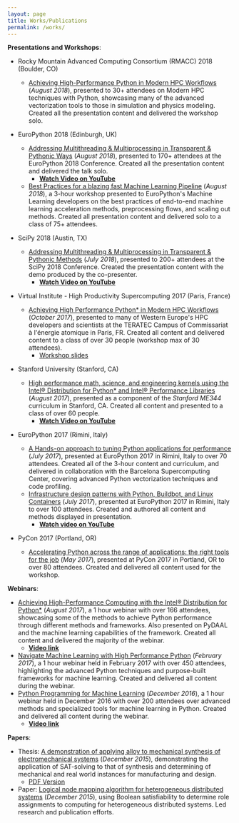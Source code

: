 ```yaml
---
layout: page
title: Works/Publications
permalink: /works/
---
```


__Presentations and Workshops__:

- Rocky Mountain Advanced Computing Consortium (RMACC) 2018 (Boulder, CO)
  - [Achieving High-Performance Python in Modern HPC Workflows](https://rmacc2018hpcsymposium.sched.com/event/FC9z/achieving-high-performance-python-in-modern-hpc-workflow?iframe=no&w=100%&sidebar=yes&bg=no) (_August 2018_), presented to 30+ attendees on Modern HPC techniques with Python, showcasing many of the advanced vectorization tools to those in simulation and physics modeling.  Created all the presentation content and delivered the workshop solo.
- EuroPython 2018 (Edinburgh, UK)
  - [Addressing Multithreading & Multiprocessing in Transparent & Pythonic Ways](https://ep2018.europython.eu/conference/talks/addressing-multithreading-and-multiprocessing-in-transparent-and-pythonic-ways) (_August 2018_), presented to 170+ attendees at the EuroPython 2018 Conference.  Created all the presentation content and delivered the talk solo.
    - [__Watch Video on YouTube__](https://youtu.be/x5tcYO-SVnc?t=3m13s)
  - [Best Practices for a blazing fast Machine Learning Pipeline](https://ep2018.europython.eu/conference/talks/best-practices-blazing-fast-machine-learning-pipeline) (_August 2018_), a 3-hour workshop presented to EuroPython's Machine Learning developers on the best practices of end-to-end machine learning acceleration methods, preprocessing flows, and scaling out methods.  Created all presentation content and delivered solo to a class of 75+ attendees.
- SciPy 2018 (Austin, TX)
  - [Addressing Multithreading & Multiprocessing in Transparent & Pythonic Methods](https://www.youtube.com/watch?v=HKjM3peINtw) (_July 2018_), presented to 200+ attendees at the SciPy 2018 Conference.  Created the presentation content with the demo produced by the co-presenter.
    - [__Watch Video on YouTube__](https://www.youtube.com/watch?v=HKjM3peINtw)
- Virtual Institute \- High Productivity Supercomputing 2017 (Paris, France)
  - [Achieving High Performance Python* in Modern HPC Workflows](http://www.vi-hps.org/training/tws/tw26.html) (_October 2017_), presented to many of Western Europe's HPC developers and scientists at the TERATEC Campus of Commissariat à l'énergie atomique in Paris, FR.  Created all content and delivered content to a class of over 30 people (workshop max of 30 attendees).
    - [Workshop slides](http://www.vi-hps.org/upload/material/tw26/Intel_Python.pdf)
- Stanford University (Stanford, CA)
  - [High performance math, science, and engineering kernels using the Intel® Distribution for Python* and Intel® Performance Libraries](https://www.youtube.com/watch?v=aafE2yHgeGI&index=3&list=PLOoGUrwjS08MypOLt_udsrUTwudqLRUq2) (_August 2017_), presented as a component of the _Stanford ME344_ curriculum in Stanford, CA.  Created all content and presented to a class of over 60 people.
    - [__Watch Video on YouTube__](https://www.youtube.com/watch?v=aafE2yHgeGI&index=3&list=PLOoGUrwjS08MypOLt_udsrUTwudqLRUq2)
- EuroPython 2017 (Rimini, Italy)
  - [A Hands-on approach to tuning Python applications for performance](https://ep2017.europython.eu/conference/talks/a-hands-on-approach-to-tuning-python-applications-for-performance) (_July 2017_), presented at EuroPython 2017 in Rimini, Italy to over 70 attendees. Created all of the 3-hour content and curriculum, and delivered in collaboration with the Barcelona Supercomputing Center, covering advanced Python vectorization techniques and code profiling.
  - [Infrastructure design patterns with Python, Buildbot, and Linux Containers](https://ep2017.europython.eu/conference/talks/infrastructure-design-patterns-with-python-buildbot-and-linux-containers) (_July 2017_), presented at EuroPython 2017 in Rimini, Italy to over 100 attendees. Created and authored all content and methods displayed in presentation.
    - [__Watch video on YouTube__](https://www.youtube.com/watch?v=NlFuQT8tCGk&t=27962s)

- PyCon 2017 (Portland, OR)
  - [Accelerating Python across the range of applications: the right tools for the job](https://us.pycon.org/2017/schedule/presentation/789/) (_May 2017_), presented
 at PyCon 2017 in Portland, OR to over 80 attendees. Created and delivered all content used
 for the workshop.


__Webinars__:
- [Achieving High-Performance Computing with the Intel® Distribution for Python*](https://software.seek.intel.com/ComputingDistributionForPython_Reg) (_August 2017_), a 1 hour webinar with over 166 attendees, showcasing some of the methods to achieve Python performance through different methods and frameworks.  Also presented on PyDAAL and the machine learning capabilities of the framework.  Created all content and delivered the majority of the webinar.
  - [__Video link__](https://software.intel.com/en-us/videos/achieving-high-performance-computing-with-the-intel-distribution-for-python)
- [Navigate Machine Learning with High Performance Python](http://infotech.report/view-events.aspx?EventID=1935) (_February 2017_), a 1 hour webinar held in February 2017 with over 450 attendees, highlighting the advanced Python techniques and purpose-built frameworks for machine learning. Created and delivered all content during the webinar.
- [Python Programming for Machine Learning](https://software.intel.com/en-us/videos/python-programming-for-machine-learning) (_December 2016_), a 1 hour webinar held in December 2016 with over 200 attendees over advanced methods and specialized tools for machine learning in Python. Created and delivered all content during the webinar.
  - [__Video link__](https://software.intel.com/en-us/videos/python-programming-for-machine-learning)

__Papers__:
- Thesis: [A demonstration of applying alloy to mechanical synthesis of electromechanical systems](http://catalog.lib.utexas.edu/search%7ES29?/X(mechanical+synthesis)&searchscope=29&SORT=D/X(mechanical+synthesis)&searchscope=29&SORT=D&SUBKEY=(mechanical+synthesis)/1%2C498%2C498%2CB/frameset&FF=X(mechanical+synthesis)&searchscope=29&SORT=D&1%2C1%2C) (_December 2015_), demonstrating the application of SAT-solving to that of synthesis and determining of mechanical and real world instances for manufacturing and design.
  - [PDF Version](https://repositories.lib.utexas.edu/bitstream/handle/2152/34587/LIU-MASTERSREPORT-2015.pdf)
- Paper: [Logical node mapping algorithm for heterogeneous distributed systems](https://github.com/triskadecaepyon/DF_RoleMatrix/blob/master/Documentation/Final_Report.pdf) (_December 2015_), using Boolean satisfiability to determine role assignments to computing for heterogeneous distributed systems. Led research and publication efforts.
